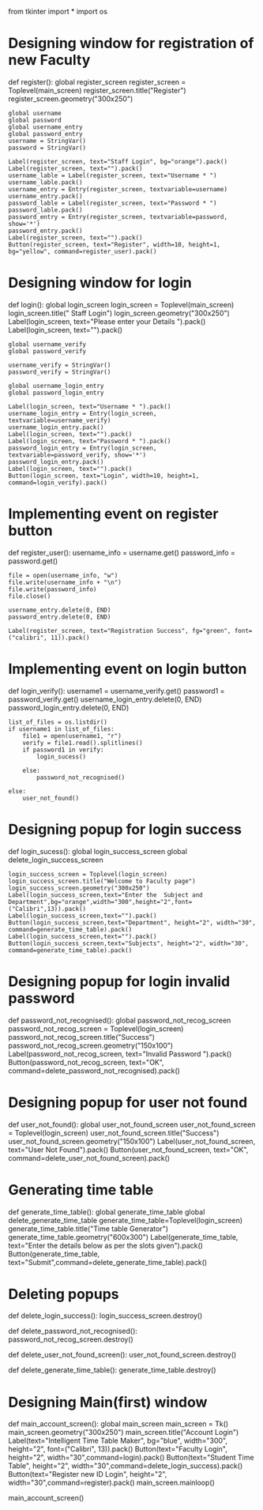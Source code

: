 from tkinter import *
import os

# Designing window for registration of new Faculty

def register():
    global register_screen
    register_screen = Toplevel(main_screen)
    register_screen.title("Register")
    register_screen.geometry("300x250")

    global username
    global password
    global username_entry
    global password_entry
    username = StringVar()
    password = StringVar()

    Label(register_screen, text="Staff Login", bg="orange").pack()
    Label(register_screen, text="").pack()
    username_lable = Label(register_screen, text="Username * ")
    username_lable.pack()
    username_entry = Entry(register_screen, textvariable=username)
    username_entry.pack()
    password_lable = Label(register_screen, text="Password * ")
    password_lable.pack()
    password_entry = Entry(register_screen, textvariable=password, show='*')
    password_entry.pack()
    Label(register_screen, text="").pack()
    Button(register_screen, text="Register", width=10, height=1, bg="yellow", command=register_user).pack()


# Designing window for  login

def login():
    global login_screen
    login_screen = Toplevel(main_screen)
    login_screen.title(" Staff Login")
    login_screen.geometry("300x250")
    Label(login_screen, text="Please enter your Details ").pack()
    Label(login_screen, text="").pack()

    global username_verify
    global password_verify

    username_verify = StringVar()
    password_verify = StringVar()

    global username_login_entry
    global password_login_entry

    Label(login_screen, text="Username * ").pack()
    username_login_entry = Entry(login_screen, textvariable=username_verify)
    username_login_entry.pack()
    Label(login_screen, text="").pack()
    Label(login_screen, text="Password * ").pack()
    password_login_entry = Entry(login_screen, textvariable=password_verify, show='*')
    password_login_entry.pack()
    Label(login_screen, text="").pack()
    Button(login_screen, text="Login", width=10, height=1, command=login_verify).pack()


# Implementing event on register button

def register_user():
    username_info = username.get()
    password_info = password.get()

    file = open(username_info, "w")
    file.write(username_info + "\n")
    file.write(password_info)
    file.close()

    username_entry.delete(0, END)
    password_entry.delete(0, END)

    Label(register_screen, text="Registration Success", fg="green", font=("calibri", 11)).pack()


# Implementing event on login button

def login_verify():
    username1 = username_verify.get()
    password1 = password_verify.get()
    username_login_entry.delete(0, END)
    password_login_entry.delete(0, END)

    list_of_files = os.listdir()
    if username1 in list_of_files:
        file1 = open(username1, "r")
        verify = file1.read().splitlines()
        if password1 in verify:
            login_sucess()

        else:
            password_not_recognised()

    else:
        user_not_found()


# Designing popup for login success

def login_sucess():
    global login_success_screen
    global delete_login_success_screen
    
    login_success_screen = Toplevel(login_screen)
    login_success_screen.title("Welcome to Faculty page")
    login_success_screen.geometry("300x250")
    Label(login_success_screen,text="Enter the  Subject and Department",bg="orange",width="300",height="2",font=("Calibri",13)).pack()
    Label(login_success_screen,text="").pack()
    Button(login_success_screen,text="Department", height="2", width="30", command=generate_time_table).pack()
    Label(login_success_screen,text="").pack()
    Button(login_success_screen,text="Subjects", height="2", width="30", command=generate_time_table).pack()

# Designing popup for login invalid password

def password_not_recognised():
    global password_not_recog_screen
    password_not_recog_screen = Toplevel(login_screen)
    password_not_recog_screen.title("Success")
    password_not_recog_screen.geometry("150x100")
    Label(password_not_recog_screen, text="Invalid Password ").pack()
    Button(password_not_recog_screen, text="OK", command=delete_password_not_recognised).pack()


# Designing popup for user not found

def user_not_found():
    global user_not_found_screen
    user_not_found_screen = Toplevel(login_screen)
    user_not_found_screen.title("Success")
    user_not_found_screen.geometry("150x100")
    Label(user_not_found_screen, text="User Not Found").pack()
    Button(user_not_found_screen, text="OK", command=delete_user_not_found_screen).pack()

# Generating time table    

def generate_time_table():
    global generate_time_table
    global delete_generate_time_table
    generate_time_table=Toplevel(login_screen)
    generate_time_table.title("Time table Generator")
    generate_time_table.geometry("600x300")
    Label(generate_time_table, text="Enter the details below as per the slots given").pack()
    Button(generate_time_table, text="Submit",command=delete_generate_time_table).pack()


# Deleting popups

def delete_login_success():
    login_success_screen.destroy()
    
def delete_password_not_recognised():
    password_not_recog_screen.destroy()


def delete_user_not_found_screen():
    user_not_found_screen.destroy()

def delete_generate_time_table():
    generate_time_table.destroy()
    

# Designing Main(first) window

def main_account_screen():
    global main_screen
    main_screen = Tk()
    main_screen.geometry("300x250")
    main_screen.title("Account Login")
    Label(text="Intelligent Time Table Maker", bg="blue", width="300", height="2", font=("Calibri", 13)).pack()
    Button(text="Faculty Login", height="2", width="30",command=login).pack()
    Button(text="Student Time Table", height="2", width="30",command=delete_login_success).pack()    
    Button(text="Register new ID Login", height="2", width="30",command=register).pack()
    main_screen.mainloop()


main_account_screen()

